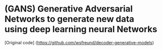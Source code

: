 # (GANS) Generative Adversarial Networks to generate new data using deep learning neural Networks

[Original code] (https://github.com/wsfreund/decoder-generative-models)